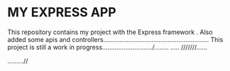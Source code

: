 MY EXPRESS APP
====
This repository contains my project with the Express framework .
Also  added some apis and controllers...........................................................
This project is still a work in progress............................/........
.....
///////......

.........//
